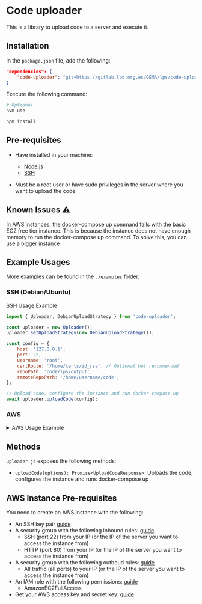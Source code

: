 # Code uploader

This is a library to upload code to a server and execute it.

## Installation

In the `package.json` file, add the following:

```json
"dependencies": {
    "code-uploader": "git+https://gitlab.lbd.org.es/GEMA/lps/code-uploader.git"
}
```

Execute the following command:

```bash
# Optional
nvm use 

npm install
```

## Pre-requisites

- Have installed in your machine:
  - [Node.js](https://nodejs.org/en/download/)
  - [SSH](https://www.ssh.com/ssh/command/)

- Must be a root user or have sudo privileges in the server where you want to upload the code

## Known Issues :warning:

In AWS instances, the docker-compose up command fails with the basic EC2 free tier instance. This is because the instance does not have enough memory to run the docker-compose up command. To solve this, you can use a bigger instance

## Example Usages

More examples can be found in the `./examples` folder.

### SSH (Debian/Ubuntu)

SSH Usage Example

```js
import { Uploader, DebianUploadStrategy } from 'code-uploader';

const uploader = new Uploader();
uploader.setUploadStrategy(new DebianUploadStrategy());

const config = {
    host: '127.0.0.1',
    port: 22,
    username: 'root',
    certRoute: '/home/certs/id_rsa', // Optional but recommended
    repoPath: 'code/lps/output',
    remoteRepoPath: '/home/username/code',
};

// Upload code, configure the instance and run docker-compose up
await uploader.uploadCode(config);
```

### AWS

<details>
<summary>AWS Usage Example</summary>

```js
import { Uploader, AWSUploadStrategy } from 'code-uploader';

// Create the uploader
const uploader = new Uploader();

// Set the upload strategy
uploader.setUploadStrategy(new AWSUploadStrategy());

// Upload the code
const uploadRes = await uploader.uploadCode({
    AWS_ACCESS_KEY_ID,
    AWS_SECRET_ACCESS_KEY,
    AWS_REGION,
    AWS_AMI_ID,
    AWS_INSTANCE_TYPE,
    AWS_INSTANCE_NAME,
    AWS_SECURITY_GROUP_ID,
    AWS_KEY_NAME,
    AWS_USERNAME,
    AWS_SSH_PRIVATE_KEY_PATH,
    REPO_DIRECTORY,
    REMOTE_REPO_PATH: `/home/${AWS_USERNAME}/code`,
});
```

</details>

## Methods

`uploader.js` exposes the following methods:

- `uploadCode(options): Promise<UploadCodeResponse>`: Uploads the code, configures the instance and runs docker-compose up

## AWS Instance Pre-requisites

You need to create an AWS instance with the following:

- An SSH key pair [guide](https://docs.aws.amazon.com/AWSEC2/latest/UserGuide/create-key-pairs.html)
- A security group with the following inbound rules: [guide](https://docs.aws.amazon.com/AWSEC2/latest/UserGuide/ec2-security-groups.html?icmpid=docs_ec2_console#creating-security-group)
  - SSH (port 22) from your IP (or the IP of the server you want to access the instance from)
  - HTTP (port 80) from your IP (or the IP of the server you want to access the instance from)
- A security group with the following outboud rules: [guide](https://docs.aws.amazon.com/AWSEC2/latest/UserGuide/ec2-security-groups.html?icmpid=docs_ec2_console#creating-security-group)
  - All traffic (all ports) to your IP (or the IP of the server you want to access the instance from)
- An IAM role with the following permissions: [guide](https://docs.aws.amazon.com/singlesignon/latest/userguide/what-is.html?icmpid=docs_console_unmapped)
  - AmazonEC2FullAccess
- Get your AWS access key and secret key: [guide](https://docs.aws.amazon.com/general/latest/gr/aws-sec-cred-types.html#access-keys-and-secret-access-keys)
